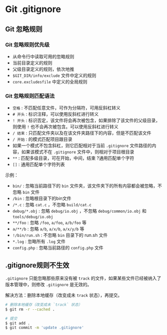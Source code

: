 # Git .gitignore

## Git 忽略规则

### Git 忽略规则优先级

- 从命令行中读取可用的忽略规则
- 当前目录定义的规则
- 父级目录定义的规则，依次地推
- `$GIT_DIR/info/exclude` 文件中定义的规则
- `core.excludesfile` 中定义的全局规则

### Git 忽略规则匹配语法

- `空格` : 不匹配任意文件，可作为分隔符，可用反斜杠转义
- `# 开头` : 标识注释，可以使用反斜杠进行转义
- `! 开头` : 标识否定，该文件将会再次被包含，如果排除了该文件的父级目录，则使用 `!` 也不会再次被包含。可以使用反斜杠进行转义
- `/ 结束` : 只匹配文件夹以及在该文件夹路径下的内容，但是不匹配该文件
- `/ 开始` : 的模式匹配项目跟目录
- 如果一个模式不包含斜杠，则它匹配相对于当前 `.gitignore` 文件路径的内容，如果该模式不在 `.gitignore` 文件中，则相对于项目根目录
- `**` : 匹配多级目录，可在开始，中间，结束
  ?通用匹配单个字符
- `[]` : 通用匹配单个字符列表

示例：

- `bin/` : 忽略当前路径下的 `bin` 文件夹，该文件夹下的所有内容都会被忽略，不忽略 `bin` 文件
- `/bin` : 忽略根目录下的bin文件
- `/*.c` : 忽略 `cat.c` ，不忽略 `build/cat.c`
- `debug/*.obj` : 忽略 `debug/io.obj` ，不忽略 `debug/common/io.obj` 和 `tools/debug/io.obj`
- `**/foo` : 忽略 `/foo`, `a/foo`, `a/b/foo` 等
- `a/**/b` : 忽略 `a/b`, `a/x/b`, `a/x/y/b` 等
- `!/bin/run.sh` : 不忽略 `bin` 目录下的 run.sh 文件
- `*.log` : 忽略所有 `.log` 文件
- `config.php` : 忽略当前路径的 `config.php` 文件

## .gitignore规则不生效

`.gitignore` 只能忽略那些原来没有被 `track` 的文件，如果某些文件已经被纳入了版本管理中，则修改 `.gitignore` 是无效的。

解决方法：删除本地缓存（改变成未 `track` 状态），再提交。

```bash
# 删除本地缓存（改变成未 `track` 状态）
$ git rm -r --cached .

# 提交
$ git add .
$ git commit -m 'update .gitignore'
```
